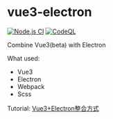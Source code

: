 # vue3-electron
[![Node.js CI](https://github.com/nofacer/vue3-electron/actions/workflows/node.js.yml/badge.svg)](https://github.com/nofacer/vue3-electron/actions/workflows/node.js.yml)
[![CodeQL](https://github.com/nofacer/vue3-electron/actions/workflows/codeql-analysis.yml/badge.svg)](https://github.com/nofacer/vue3-electron/actions/workflows/codeql-analysis.yml)

Combine Vue3(beta) with Electron

What used:
* Vue3
* Electron
* Webpack
* Scss

Tutorial:
[Vue3+Electron整合方式](https://zhuanlan.zhihu.com/p/181015456)